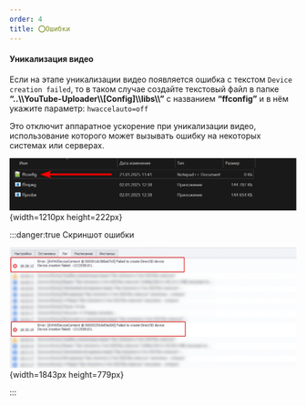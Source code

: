 ```yaml
---
order: 4
title: ⭕Ошибки
---
```


#### Уникализация видео

Если на этапе уникализации видео появляется ошибка c текстом `Device creation failed`, то в таком случае создайте текстовый файл в папке **“..\\\\YouTube-Uploader\\\\\[Config\]\\\\libs\\\\”** с названием **“ffconfig”** и в нём укажите параметр: `hwaccelauto=off`

Это отключит аппаратное ускорение при уникализации видео, использование которого может вызывать ошибку на некоторых системах или серверах.

![](./errors-2.png){width=1210px height=222px}

:::danger:true Скриншот ошибки

![](./errors.png){width=1843px height=779px}



:::